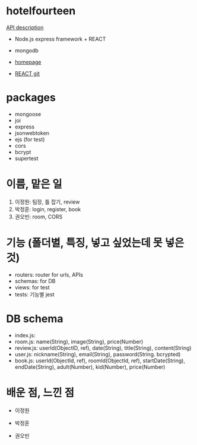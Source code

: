 # hotelfourteen
[API description](https://app.swaggerhub.com/apis/nameisgarden/hotelfourteen/1.0.0#/)

- Node.js express framework + REACT
- mongodb

- [homepage](http://hotelfourteen.shop)
- [REACT git](https://github.com/skdud4659/HotelFourteen_Front)

# packages
- mongoose
- joi
- express
- jsonwebtoken
- ejs (for test)
- cors
- bcrypt
- supertest


# 이름, 맡은 일
1. 이정원: 팀장, 틀 잡기, review
2. 박정훈: login, register, book
3. 권오빈: room, CORS

# 기능 (폴더별, 특징, 넣고 싶었는데 못 넣은 것)
- routers: router for urls, APIs
- schemas: for DB
- views: for test
- tests: 기능별 jest

# DB schema
- index.js: 
- room.js: name(String), image(String), price(Number)
- review.js: userId(ObjectID, ref), date(String), title(String), content(String)
- user.js: nickname(String), email(String), password(String. bcrypted)
- book.js: userId(ObjectId, ref), roomId(ObjectId, ref), startDate(String), endDate(String), adult(Number), kid(Number), price(Number)


# 배운 점, 느낀 점
- 이정원


- 박정훈


- 권오빈
